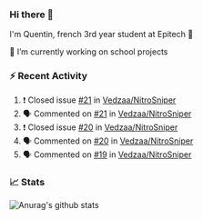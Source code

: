 ### Hi there 👋

I'm Quentin, french 3rd year student at Epitech :raised_hands: 

🔭 I’m currently working on school projects

### :zap: Recent Activity

<!--START_SECTION:activity-->
1. ❗️ Closed issue [#21](https://github.com//Vedzaa/NitroSniper/issues/21) in [Vedzaa/NitroSniper](https://github.com//Vedzaa/NitroSniper)
2. 🗣 Commented on [#21](https://github.com//Vedzaa/NitroSniper/issues/21) in [Vedzaa/NitroSniper](https://github.com//Vedzaa/NitroSniper)
3. ❗️ Closed issue [#20](https://github.com//Vedzaa/NitroSniper/issues/20) in [Vedzaa/NitroSniper](https://github.com//Vedzaa/NitroSniper)
4. 🗣 Commented on [#20](https://github.com//Vedzaa/NitroSniper/issues/20) in [Vedzaa/NitroSniper](https://github.com//Vedzaa/NitroSniper)
5. 🗣 Commented on [#19](https://github.com//Vedzaa/NitroSniper/issues/19) in [Vedzaa/NitroSniper](https://github.com//Vedzaa/NitroSniper)
<!--END_SECTION:activity-->


### 📈 Stats

![Anurag's github stats](https://github-readme-stats.vercel.app/api?username=vedzaa&show_icons=false&theme=dark)
